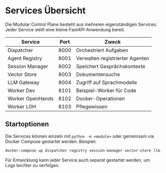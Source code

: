 # Services Übersicht

Die Modular Control Plane besteht aus mehreren eigenständigen Services. Jeder Service stellt eine kleine FastAPI-Anwendung bereit.

| Service            | Port | Zweck                         |
|--------------------|------|-------------------------------|
| Dispatcher         | 8000 | Orchestriert Aufgaben         |
| Agent Registry     | 8001 | Verwalten registrierter Agenten |
| Session Manager    | 8002 | Speichert Gesprächskontexte   |
| Vector Store       | 8003 | Dokumentensuche               |
| LLM Gateway        | 8004 | Zugriff auf Sprachmodelle     |
| Worker Dev         | 8101 | Beispiel-Worker für Code      |
| Worker OpenHands   | 8102 | Docker-Operationen            |
| Worker LOH         | 8103 | Pflegewissen                  |

## Startoptionen

Die Services können einzeln mit `python -m <module>` oder gemeinsam via Docker Compose gestartet werden. Beispiel:

```bash
docker-compose up dispatcher registry session-manager vector-store llm-gateway
```

Für Entwicklung kann jeder Service auch separat gestartet werden, um Logs leichter zu verfolgen.
